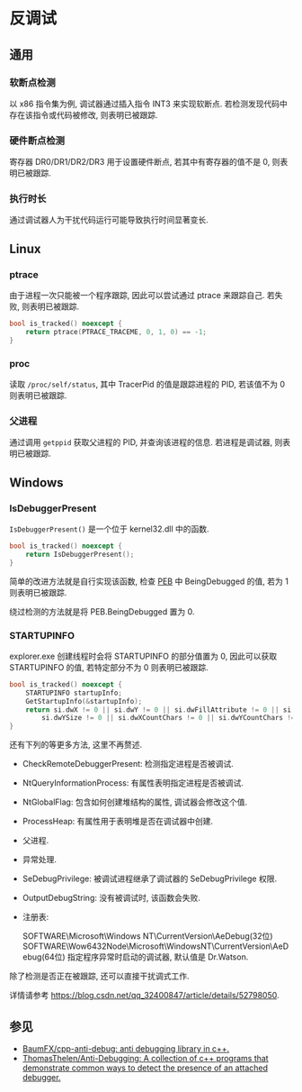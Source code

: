 # 反调试

## 通用

### 软断点检测

以 x86 指令集为例, 调试器通过插入指令 INT3 来实现软断点. 若检测发现代码中存在该指令或代码被修改, 则表明已被跟踪.  

### 硬件断点检测

寄存器 DR0/DR1/DR2/DR3 用于设置硬件断点, 若其中有寄存器的值不是 0, 则表明已被跟踪.  

### 执行时长

通过调试器人为干扰代码运行可能导致执行时间显著变长.  

## Linux

### ptrace

由于进程一次只能被一个程序跟踪, 因此可以尝试通过 ptrace 来跟踪自己. 若失败, 则表明已被跟踪.  

```cpp
bool is_tracked() noexcept {
    return ptrace(PTRACE_TRACEME, 0, 1, 0) == -1;
}
```

### proc

读取 `/proc/self/status`, 其中 TracerPid 的值是跟踪进程的 PID, 若该值不为 0 则表明已被跟踪.  

### 父进程

通过调用 `getppid` 获取父进程的 PID, 并查询该进程的信息. 若进程是调试器, 则表明已被跟踪.  

## Windows

### IsDebuggerPresent

`IsDebuggerPresent()` 是一个位于 kernel32.dll 中的函数.

```cpp
bool is_tracked() noexcept {
    return IsDebuggerPresent();
}
```

简单的改进方法就是自行实现该函数, 检查 [PEB](https://docs.microsoft.com/en-us/windows/win32/api/winternl/ns-winternl-peb) 中 BeingDebugged 的值, 若为 1 则表明已被跟踪.  

绕过检测的方法就是将 PEB.BeingDebugged 置为 0.  

### STARTUPINFO

explorer.exe 创建线程时会将 STARTUPINFO 的部分值置为 0, 因此可以获取 STARTUPINFO 的值, 若特定部分不为 0 则表明已被跟踪.  

```cpp
bool is_tracked() noexcept {
    STARTUPINFO startupInfo;
    GetStartupInfo(&startupInfo);
    return si.dwX != 0 || si.dwY != 0 || si.dwFillAttribute != 0 || si.dwXSize != 0 ||
        si.dwYSize != 0 || si.dwXCountChars != 0 || si.dwYCountChars != 0;
}
```

还有下列的等更多方法, 这里不再赘述.  

- CheckRemoteDebuggerPresent: 检测指定进程是否被调试.
- NtQueryInformationProcess: 有属性表明指定进程是否被调试.
- NtGlobalFlag: 包含如何创建堆结构的属性, 调试器会修改这个值.
- ProcessHeap: 有属性用于表明堆是否在调试器中创建.
- 父进程.
- 异常处理.
- SeDebugPrivilege: 被调试进程继承了调试器的 SeDebugPrivilege 权限.
- OutputDebugString: 没有被调试时, 该函数会失败.
- 注册表:

    SOFTWARE\Microsoft\Windows NT\CurrentVersion\AeDebug(32位)
    SOFTWARE\Wow6432Node\Microsoft\WindowsNT\CurrentVersion\AeDebug(64位) 指定程序异常时启动的调试器, 默认值是 Dr.Watson.

除了检测是否正在被跟踪, 还可以直接干扰调式工作.  

详情请参考 <https://blog.csdn.net/qq_32400847/article/details/52798050>.  

## 参见

- [BaumFX/cpp-anti-debug: anti debugging library in c++.](https://github.com/BaumFX/cpp-anti-debug)
- [ThomasThelen/Anti-Debugging: A collection of c++ programs that demonstrate common ways to detect the presence of an attached debugger.](https://github.com/ThomasThelen/Anti-Debugging)
